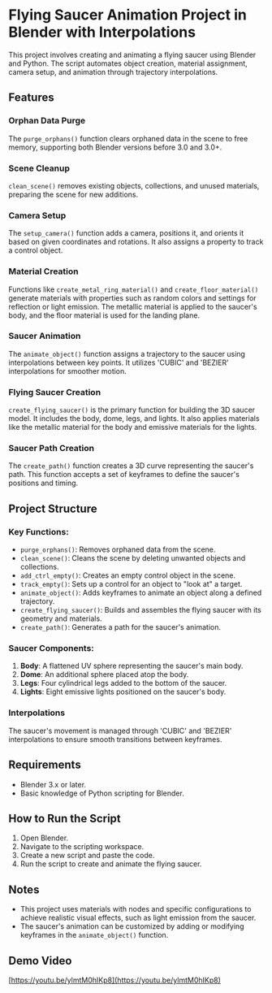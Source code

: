 # Flying Saucer Animation Project in Blender with Interpolations

This project involves creating and animating a flying saucer using Blender and Python. The script automates object creation, material assignment, camera setup, and animation through trajectory interpolations.

## Features

### Orphan Data Purge
The `purge_orphans()` function clears orphaned data in the scene to free memory, supporting both Blender versions before 3.0 and 3.0+.

### Scene Cleanup
`clean_scene()` removes existing objects, collections, and unused materials, preparing the scene for new additions.

### Camera Setup
The `setup_camera()` function adds a camera, positions it, and orients it based on given coordinates and rotations. It also assigns a property to track a control object.

### Material Creation
Functions like `create_metal_ring_material()` and `create_floor_material()` generate materials with properties such as random colors and settings for reflection or light emission. The metallic material is applied to the saucer's body, and the floor material is used for the landing plane.

### Saucer Animation
The `animate_object()` function assigns a trajectory to the saucer using interpolations between key points. It utilizes 'CUBIC' and 'BEZIER' interpolations for smoother motion.

### Flying Saucer Creation
`create_flying_saucer()` is the primary function for building the 3D saucer model. It includes the body, dome, legs, and lights. It also applies materials like the metallic material for the body and emissive materials for the lights.

### Saucer Path Creation
The `create_path()` function creates a 3D curve representing the saucer's path. This function accepts a set of keyframes to define the saucer's positions and timing.

## Project Structure

### Key Functions:
- `purge_orphans()`: Removes orphaned data from the scene.
- `clean_scene()`: Cleans the scene by deleting unwanted objects and collections.
- `add_ctrl_empty()`: Creates an empty control object in the scene.
- `track_empty()`: Sets up a control for an object to "look at" a target.
- `animate_object()`: Adds keyframes to animate an object along a defined trajectory.
- `create_flying_saucer()`: Builds and assembles the flying saucer with its geometry and materials.
- `create_path()`: Generates a path for the saucer's animation.

### Saucer Components:
1. **Body**: A flattened UV sphere representing the saucer's main body.
2. **Dome**: An additional sphere placed atop the body.
3. **Legs**: Four cylindrical legs added to the bottom of the saucer.
4. **Lights**: Eight emissive lights positioned on the saucer's body.

### Interpolations
The saucer's movement is managed through 'CUBIC' and 'BEZIER' interpolations to ensure smooth transitions between keyframes.

## Requirements
- Blender 3.x or later.
- Basic knowledge of Python scripting for Blender.

## How to Run the Script
1. Open Blender.
2. Navigate to the scripting workspace.
3. Create a new script and paste the code.
4. Run the script to create and animate the flying saucer.

## Notes
- This project uses materials with nodes and specific configurations to achieve realistic visual effects, such as light emission from the saucer.
- The saucer's animation can be customized by adding or modifying keyframes in the `animate_object()` function.

## Demo Video
[https://youtu.be/ylmtM0hIKp8](https://youtu.be/ylmtM0hIKp8)
